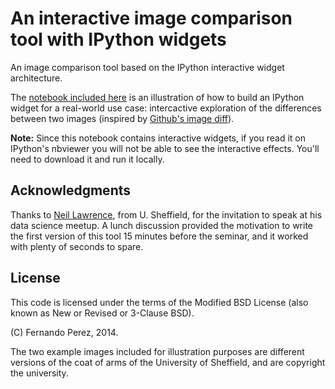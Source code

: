 # An interactive image comparison tool with IPython widgets

An image comparison tool based on the IPython interactive widget architecture.

The [notebook included here](http://nbviewer.ipython.org/github/fperez/image-compare/blob/master/ImageCompare.ipynb) is an illustration of how to build an IPython widget
for a real-world use case: intercactive exploration of the differences between
two images (inspired by
[Github's image diff](https://github.com/blog/817-behold-image-view-modes)).

**Note:** Since this notebook contains interactive widgets, if you read it on
IPython's nbviewer you will not be able to see the interactive effects. You'll
need to download it and run it locally.

## Acknowledgments

Thanks to [Neil Lawrence](http://www.shef.ac.uk/neuroscience/staff/lawrence),
from U. Sheffield, for the invitation to speak at his data science meetup. A
lunch discussion provided the motivation to write the first version of this
tool 15 minutes before the seminar, and it worked with plenty of seconds to
spare.


## License

This code is licensed under the terms of the Modified BSD License (also known
as New or Revised or 3-Clause BSD).

(C) Fernando Perez, 2014.

The two example images included for illustration purposes are different
versions of the coat of arms of the University of Sheffield, and are copyright
the university.
